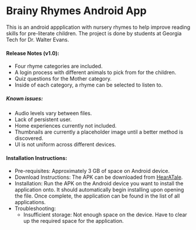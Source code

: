# Brainy Rhymes Android App

This is an android appplication with nursery rhymes to help improve reading skills for pre-literate children. The project is done by students at Georgia Tech for Dr. Walter Evans.

#### Release Notes (v1.0):
  - Four rhyme categories are included.
  - A login process with different animals to pick from for the children.
  - Quiz questions for the Mother category.
  - Inside of each category, a rhyme can be selected to listen to.
  
##### Known issues:
  - Audio levels vary between files.
  - Lack of persistent user.
  - Home experiences currently not included.
  - Thumbnails are currently a placeholder image until a better method is discovered.
  - UI is not uniform across different devices.

#### Installation Instructions:
  - Pre-requisites: Approximately 3 GB of space on Android device.
  - Download Instructions: The APK can be downloaded from [HearATale](http://hearatale.com/).
  - Installation: Run the APK on the Android device you want to install the application onto. It should automatically begin installing upon opening the file. Once complete, the application can be found in the list of all applications.
  - Troubleshooting:
    - Insufficient storage: Not enough space on the device. Have to clear up the required space for the application.
